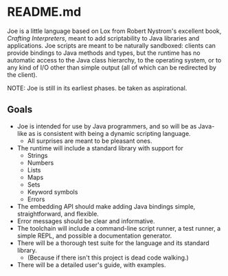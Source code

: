 # README.md

Joe is a little language based on Lox from Robert Nystrom's excellent book,
*Crafting Interpreters*, meant to add scriptability to Java libraries and
applications.  Joe scripts are meant to be naturally sandboxed: clients can 
provide bindings to Java methods and types, but the runtime has no automatic
access to the Java class hierarchy, to the operating system, or to any kind of
I/O other than simple output (all of which can be redirected by the client).

NOTE: Joe is still in its earliest phases.
be taken as aspirational.

## Goals

- Joe is intended for use by Java programmers, and so will be as Java-like as
  is consistent with being a dynamic scripting language.
  - All surprises are meant to be pleasant ones.
- The runtime will include a standard library with support for
  - Strings
  - Numbers
  - Lists
  - Maps
  - Sets
  - Keyword symbols
  - Errors
- The embedding API should make adding Java bindings simple, 
  straightforward, and flexible.
- Error messages should be clear and informative.
- The toolchain will include a command-line script runner, a test runner, 
  a simple REPL, and possible a documentation generator.
- There will be a thorough test suite for the language and its standard 
  library.
  - (Because if there isn't this project is dead code walking.)
- There will be a detailed user's guide, with examples.